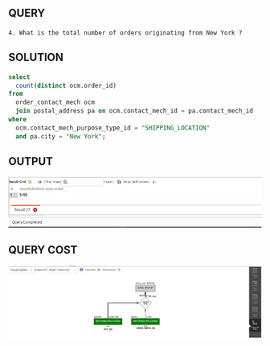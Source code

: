 ## QUERY

    4. What is the total number of orders originating from New York ?

## SOLUTION

``` sql
select 
  count(distinct ocm.order_id) 
from 
  order_contact_mech ocm 
  join postal_address pa on ocm.contact_mech_id = pa.contact_mech_id 
where 
  ocm.contact_mech_purpose_type_id = "SHIPPING_LOCATION" 
  and pa.city = "New York";
```

## OUTPUT 

![Alt text](image.png)

## QUERY COST 

![Alt text](image-1.png)